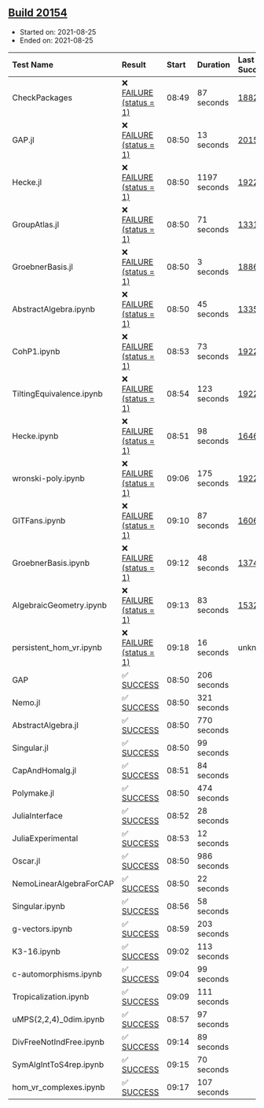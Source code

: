 ## [Build 20154](https://oscarci.mathematik.uni-kl.de/job/oscar/20154/)

* Started on: 2021-08-25
* Ended on: 2021-08-25

| Test Name    | Result | Start | Duration | Last Success | First Failure |
|:-------------|:-------|:------|:---------|:-------------|:--------------|
| CheckPackages | ❌ [FAILURE (status = 1)](https://oscarci.mathematik.uni-kl.de/job/oscar/20154/artifact/logs/build-20154/CheckPackages.log) | 08:49 | 87 seconds | [18822](https://oscarci.mathematik.uni-kl.de/job/oscar/18822/) | [18823](https://oscarci.mathematik.uni-kl.de/job/oscar/18823/) |
| GAP.jl | ❌ [FAILURE (status = 1)](https://oscarci.mathematik.uni-kl.de/job/oscar/20154/artifact/logs/build-20154/GAP.jl.log) | 08:50 | 13 seconds | [20153](https://oscarci.mathematik.uni-kl.de/job/oscar/20153/) | [20154](https://oscarci.mathematik.uni-kl.de/job/oscar/20154/) |
| Hecke.jl | ❌ [FAILURE (status = 1)](https://oscarci.mathematik.uni-kl.de/job/oscar/20154/artifact/logs/build-20154/Hecke.jl.log) | 08:50 | 1197 seconds | [19222](https://oscarci.mathematik.uni-kl.de/job/oscar/19222/) | [20152](https://oscarci.mathematik.uni-kl.de/job/oscar/20152/) |
| GroupAtlas.jl | ❌ [FAILURE (status = 1)](https://oscarci.mathematik.uni-kl.de/job/oscar/20154/artifact/logs/build-20154/GroupAtlas.jl.log) | 08:50 | 71 seconds | [13311](https://oscarci.mathematik.uni-kl.de/job/oscar/13311/) | [13312](https://oscarci.mathematik.uni-kl.de/job/oscar/13312/) |
| GroebnerBasis.jl | ❌ [FAILURE (status = 1)](https://oscarci.mathematik.uni-kl.de/job/oscar/20154/artifact/logs/build-20154/GroebnerBasis.jl.log) | 08:50 | 3 seconds | [18864](https://oscarci.mathematik.uni-kl.de/job/oscar/18864/) | [18865](https://oscarci.mathematik.uni-kl.de/job/oscar/18865/) |
| AbstractAlgebra.ipynb | ❌ [FAILURE (status = 1)](https://oscarci.mathematik.uni-kl.de/job/oscar/20154/artifact/logs/build-20154/AbstractAlgebra.ipynb.log) | 08:50 | 45 seconds | [13355](https://oscarci.mathematik.uni-kl.de/job/oscar/13355/) | [13356](https://oscarci.mathematik.uni-kl.de/job/oscar/13356/) |
| CohP1.ipynb | ❌ [FAILURE (status = 1)](https://oscarci.mathematik.uni-kl.de/job/oscar/20154/artifact/logs/build-20154/CohP1.ipynb.log) | 08:53 | 73 seconds | [19222](https://oscarci.mathematik.uni-kl.de/job/oscar/19222/) | [20152](https://oscarci.mathematik.uni-kl.de/job/oscar/20152/) |
| TiltingEquivalence.ipynb | ❌ [FAILURE (status = 1)](https://oscarci.mathematik.uni-kl.de/job/oscar/20154/artifact/logs/build-20154/TiltingEquivalence.ipynb.log) | 08:54 | 123 seconds | [19222](https://oscarci.mathematik.uni-kl.de/job/oscar/19222/) | [20152](https://oscarci.mathematik.uni-kl.de/job/oscar/20152/) |
| Hecke.ipynb | ❌ [FAILURE (status = 1)](https://oscarci.mathematik.uni-kl.de/job/oscar/20154/artifact/logs/build-20154/Hecke.ipynb.log) | 08:51 | 98 seconds | [16463](https://oscarci.mathematik.uni-kl.de/job/oscar/16463/) | [16464](https://oscarci.mathematik.uni-kl.de/job/oscar/16464/) |
| wronski-poly.ipynb | ❌ [FAILURE (status = 1)](https://oscarci.mathematik.uni-kl.de/job/oscar/20154/artifact/logs/build-20154/wronski-poly.ipynb.log) | 09:06 | 175 seconds | [19222](https://oscarci.mathematik.uni-kl.de/job/oscar/19222/) | [20152](https://oscarci.mathematik.uni-kl.de/job/oscar/20152/) |
| GITFans.ipynb | ❌ [FAILURE (status = 1)](https://oscarci.mathematik.uni-kl.de/job/oscar/20154/artifact/logs/build-20154/GITFans.ipynb.log) | 09:10 | 87 seconds | [16068](https://oscarci.mathematik.uni-kl.de/job/oscar/16068/) | [16069](https://oscarci.mathematik.uni-kl.de/job/oscar/16069/) |
| GroebnerBasis.ipynb | ❌ [FAILURE (status = 1)](https://oscarci.mathematik.uni-kl.de/job/oscar/20154/artifact/logs/build-20154/GroebnerBasis.ipynb.log) | 09:12 | 48 seconds | [13748](https://oscarci.mathematik.uni-kl.de/job/oscar/13748/) | [13749](https://oscarci.mathematik.uni-kl.de/job/oscar/13749/) |
| AlgebraicGeometry.ipynb | ❌ [FAILURE (status = 1)](https://oscarci.mathematik.uni-kl.de/job/oscar/20154/artifact/logs/build-20154/AlgebraicGeometry.ipynb.log) | 09:13 | 83 seconds | [15322](https://oscarci.mathematik.uni-kl.de/job/oscar/15322/) | [15323](https://oscarci.mathematik.uni-kl.de/job/oscar/15323/) |
| persistent_hom_vr.ipynb | ❌ [FAILURE (status = 1)](https://oscarci.mathematik.uni-kl.de/job/oscar/20154/artifact/logs/build-20154/persistent_hom_vr.ipynb.log) | 09:18 | 16 seconds | unknown | unknown |
| GAP | ✅ [SUCCESS](https://oscarci.mathematik.uni-kl.de/job/oscar/20154/artifact/logs/build-20154/GAP.log) | 08:50 | 206 seconds |  |  |
| Nemo.jl | ✅ [SUCCESS](https://oscarci.mathematik.uni-kl.de/job/oscar/20154/artifact/logs/build-20154/Nemo.jl.log) | 08:50 | 321 seconds |  |  |
| AbstractAlgebra.jl | ✅ [SUCCESS](https://oscarci.mathematik.uni-kl.de/job/oscar/20154/artifact/logs/build-20154/AbstractAlgebra.jl.log) | 08:50 | 770 seconds |  |  |
| Singular.jl | ✅ [SUCCESS](https://oscarci.mathematik.uni-kl.de/job/oscar/20154/artifact/logs/build-20154/Singular.jl.log) | 08:50 | 99 seconds |  |  |
| CapAndHomalg.jl | ✅ [SUCCESS](https://oscarci.mathematik.uni-kl.de/job/oscar/20154/artifact/logs/build-20154/CapAndHomalg.jl.log) | 08:51 | 84 seconds |  |  |
| Polymake.jl | ✅ [SUCCESS](https://oscarci.mathematik.uni-kl.de/job/oscar/20154/artifact/logs/build-20154/Polymake.jl.log) | 08:50 | 474 seconds |  |  |
| JuliaInterface | ✅ [SUCCESS](https://oscarci.mathematik.uni-kl.de/job/oscar/20154/artifact/logs/build-20154/JuliaInterface.log) | 08:52 | 28 seconds |  |  |
| JuliaExperimental | ✅ [SUCCESS](https://oscarci.mathematik.uni-kl.de/job/oscar/20154/artifact/logs/build-20154/JuliaExperimental.log) | 08:53 | 12 seconds |  |  |
| Oscar.jl | ✅ [SUCCESS](https://oscarci.mathematik.uni-kl.de/job/oscar/20154/artifact/logs/build-20154/Oscar.jl.log) | 08:50 | 986 seconds |  |  |
| NemoLinearAlgebraForCAP | ✅ [SUCCESS](https://oscarci.mathematik.uni-kl.de/job/oscar/20154/artifact/logs/build-20154/NemoLinearAlgebraForCAP.log) | 08:50 | 22 seconds |  |  |
| Singular.ipynb | ✅ [SUCCESS](https://oscarci.mathematik.uni-kl.de/job/oscar/20154/artifact/logs/build-20154/Singular.ipynb.log) | 08:56 | 58 seconds |  |  |
| g-vectors.ipynb | ✅ [SUCCESS](https://oscarci.mathematik.uni-kl.de/job/oscar/20154/artifact/logs/build-20154/g-vectors.ipynb.log) | 08:59 | 203 seconds |  |  |
| K3-16.ipynb | ✅ [SUCCESS](https://oscarci.mathematik.uni-kl.de/job/oscar/20154/artifact/logs/build-20154/K3-16.ipynb.log) | 09:02 | 113 seconds |  |  |
| c-automorphisms.ipynb | ✅ [SUCCESS](https://oscarci.mathematik.uni-kl.de/job/oscar/20154/artifact/logs/build-20154/c-automorphisms.ipynb.log) | 09:04 | 99 seconds |  |  |
| Tropicalization.ipynb | ✅ [SUCCESS](https://oscarci.mathematik.uni-kl.de/job/oscar/20154/artifact/logs/build-20154/Tropicalization.ipynb.log) | 09:09 | 111 seconds |  |  |
| uMPS(2,2,4)_0dim.ipynb | ✅ [SUCCESS](https://oscarci.mathematik.uni-kl.de/job/oscar/20154/artifact/logs/build-20154/uMPS-2-2-4-_0dim.ipynb.log) | 08:57 | 97 seconds |  |  |
| DivFreeNotIndFree.ipynb | ✅ [SUCCESS](https://oscarci.mathematik.uni-kl.de/job/oscar/20154/artifact/logs/build-20154/DivFreeNotIndFree.ipynb.log) | 09:14 | 89 seconds |  |  |
| SymAlgIntToS4rep.ipynb | ✅ [SUCCESS](https://oscarci.mathematik.uni-kl.de/job/oscar/20154/artifact/logs/build-20154/SymAlgIntToS4rep.ipynb.log) | 09:15 | 70 seconds |  |  |
| hom_vr_complexes.ipynb | ✅ [SUCCESS](https://oscarci.mathematik.uni-kl.de/job/oscar/20154/artifact/logs/build-20154/hom_vr_complexes.ipynb.log) | 09:17 | 107 seconds |  |  |
